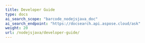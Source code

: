 ```yaml
---
title: Developer Guide
type: docs
ai_search_scope: "barcode_nodejsjava_doc"
ai_search_endpoint: "https://docsearch.api.aspose.cloud/ask"
weight: 20
url: /nodejsjava/developer-guide/
---
```



